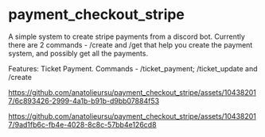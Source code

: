 # payment_checkout_stripe
A simple system to create stripe payments from a discord bot. Currently there are 2 commands - /create and /get that help you create the payment system, and possibly get all the payments.

Features: Ticket Payment. Commands - /ticket_payment; /ticket_update and /create

https://github.com/anatolieursu/payment_checkout_stripe/assets/104382017/6c893426-2999-4a1b-b91b-d9bb07884f53

https://github.com/anatolieursu/payment_checkout_stripe/assets/104382017/9ad1fb6c-fb4e-4028-8c8c-57bb4e126cd8
